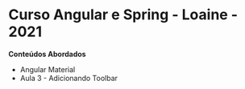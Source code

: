 # Curso Angular e Spring - Loaine - 2021

**Conteúdos Abordados**

 - Angular Material
 - Aula 3 - Adicionando Toolbar

